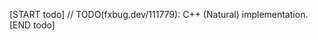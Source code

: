 <!-- TODO(fxbug.dev/111779): Remove this file once this impl is done. -->

[START todo]
// TODO(fxbug.dev/111779): C++ (Natural) implementation.
[END todo]
